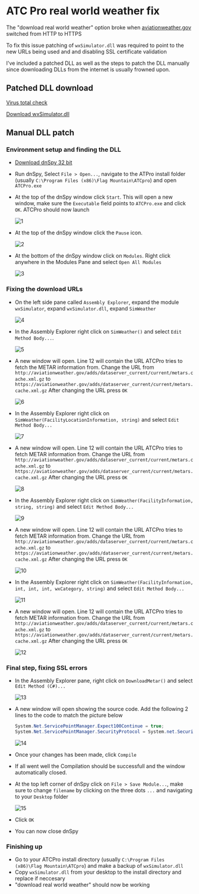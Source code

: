 # ATC Pro real world weather fix
The "download real world weather" option broke when [aviationweather.gov](https://aviationweather.gov) switched from HTTP to HTTPS

To fix this issue patching of `wxSimulator.dll` was required to point to the new URLs being used and and disabling SSL certificate validation

I've included a patched DLL as well as the steps to patch the DLL manually since downloading DLLs from the internet is usually frowned upon.


## Patched DLL download
[Virus total check](https://www.virustotal.com/gui/file/3e5dd13917ce781013d7beba6929e426ac5a9d8ccd1128f9e184ef7905c3fef0)

[Download wxSimulator.dll](./wxSimulator.dll)

## Manual DLL patch

### Environment setup and finding the DLL
- [Download dnSpy 32 bit](https://github.com/dnSpy/dnSpy/releases/download/v6.1.8/dnSpy-net-win32.zip)

- Run dnSpy, Select `File > Open...`, navigate to the ATPro install folder (usually `C:\Program Files (x86)\Flag Mountain\ATCpro`) and open `ATCPro.exe`
- At the top of the dnSpy window click `Start`. This will open a new window, make sure the `Executable` field points to `ATCPro.exe` and click `OK`. ATCPro should now launch

    ![1](./screenshots/1.png)


- At the top of the dnSpy window click the `Pause` icon.

    ![2](./screenshots/2.png)


- At the bottom of the dnSpy window click on `Modules`. Right click anywhere in the Modules Pane and select `Open All Modules`

    ![3](./screenshots/3.png)


### Fixing the download URLs

- On the left side pane called `Assembly Explorer`, expand the module `wxSimulator`, expand `wxSimulator.dll`, expand `SimWeather`

    ![4](./screenshots/4.png)


- In the Assembly Explorer right click on `SimWeather()` and select `Edit Method Body...`. 

    ![5](./screenshots/5.png)


- A new window will open. Line 12 will contain the URL ATCPro tries to fetch the METAR information from. Change the URL from `http://aviationweather.gov/adds/dataserver_current/current/metars.cache.xml.gz` to `https://aviationweather.gov/adds/dataserver_current/current/metars.cache.xml.gz`
After changing the URL press `OK`

    ![6](./screenshots/6.png)


- In the Assembly Explorer right click on `SimWeather(FacilityLocationInformation, string)` and select `Edit Method Body...`

    ![7](./screenshots/7.png)


- A new window will open. Line 12 will contain the URL ATCPro tries to fetch METAR information from. Change the URL from `http://aviationweather.gov/adds/dataserver_current/current/metars.cache.xml.gz` to `https://aviationweather.gov/adds/dataserver_current/current/metars.cache.xml.gz`
After changing the URL press `OK`

    ![8](./screenshots/8.png)


- In the Assembly Explorer right click on `SimWeather(FacilityInformation, string, string)` and select `Edit Method Body...`

    ![9](./screenshots/9.png)


- A new window will open. Line 12 will contain the URL ATCPro tries to fetch METAR information from. Change the URL from `http://aviationweather.gov/adds/dataserver_current/current/metars.cache.xml.gz` to `https://aviationweather.gov/adds/dataserver_current/current/metars.cache.xml.gz`
After changing the URL press `OK`

    ![10](./screenshots/10.png)


- In the Assembly Explorer right click on `SimWeather(FacilityInformation, int, int, int, wxCategory, string)` and select `Edit Method Body...`

    ![11](./screenshots/11.png)


- A new window will open. Line 12 will contain the URL ATCPro tries to fetch METAR information from. Change the URL from `http://aviationweather.gov/adds/dataserver_current/current/metars.cache.xml.gz` to `https://aviationweather.gov/adds/dataserver_current/current/metars.cache.xml.gz`
After changing the URL press `OK`

    ![12](./screenshots/12.png)


### Final step, fixing SSL errors

- In the Assembly Explorer pane, right click on `DownloadMetar()` and select `Edit Method (C#)...` 

    ![13](./screenshots/13.png)


- A new window will open showing the source code. Add the following 2 lines to the code to match the picture below
    ```C#
    System.Net.ServicePointManager.Expect100Continue = true;
    System.Net.ServicePointManager.SecurityProtocol = System.net.SecurityProtocol.Tls12;
    ```
    ![14](./screenshots/14.png)


- Once your changes has been made, click `Compile`
- If all went well the Compilation should be successfull and the window automatically closed.
- At the top left corner of dnSpy click on `File > Save Module...`, make sure to change `filename` by clicking on the three dots `...`  and navigating to your `Desktop` folder

     ![15](./screenshots/15.png)


- Click `OK`
- You can now close dnSpy


### Finishing up
- Go to your ATCPro install directory (usually `C:\Program Files (x86)\Flag Mountain\ATCpro`) and make a backup of `wxSimulator.dll`
- Copy `wxSimulator.dll` from your desktop to the install directory and replace if neccesary
- "download real world weather" should now be working

